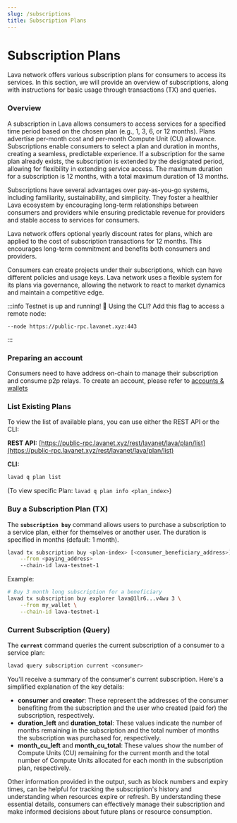 ```yaml
---
slug: /subscriptions
title: Subscription Plans
---
```


# Subscription Plans

Lava network offers various subscription plans for consumers to access its services. In this section, we will provide an overview of subscriptions, along with instructions for basic usage through transactions (TX) and queries.

### Overview

A subscription in Lava allows consumers to access services for a specified time period based on the chosen plan (e.g., 1, 3, 6, or 12 months). Plans advertise per-month cost and per-month Compute Unit (CU) allowance. Subscriptions enable consumers to select a plan and duration in months, creating a seamless, predictable experience. If a subscription for the same plan already exists, the subscription is extended by the designated period, allowing for flexibility in extending service access. The maximum duration for a subscription is 12 months, with a total maximum duration of 13 months.

Subscriptions have several advantages over pay-as-you-go systems, including familiarity, sustainability, and simplicity. They foster a healthier Lava ecosystem by encouraging long-term relationships between consumers and providers while ensuring predictable revenue for providers and stable access to services for consumers.

Lava network offers optional yearly discount rates for plans, which are applied to the cost of subscription transactions for 12 months. This encourages long-term commitment and benefits both consumers and providers.

Consumers can create projects under their subscriptions, which can have different policies and usage keys. Lava network uses a flexible system for its plans via governance, allowing the network to react to market dynamics and maintain a competitive edge.

:::info Testnet is up and running!
📖 Using the CLI? Add this flag to access a remote node:
```
--node https://public-rpc.lavanet.xyz:443
```
:::

### Preparing an account
Consumers need to have address on-chain to manage their subscription and consume p2p relays.
To create an account, please refer to [accounts & wallets](/docs/lava-blockchain/account-wallet.mdx)

### List Existing Plans

To view the list of available plans, you can use either the REST API or the CLI:

**REST API:** [https://public-rpc.lavanet.xyz/rest/lavanet/lava/plan/list](https://public-rpc.lavanet.xyz/rest/lavanet/lava/plan/list) 

**CLI:**

```bash
lavad q plan list
```

(To view specific Plan: `lavad q plan info <plan_index>`)

### Buy a Subscription Plan (TX)

The **`subscription buy`** command allows users to purchase a subscription to a service plan, either for themselves or another user. The duration is specified in months (default: 1 month).

```bash
lavad tx subscription buy <plan-index> [<consumer_beneficiary_address>] [<months>] \
	--from <paying_address>
	--chain-id lava-testnet-1
```

Example:

```bash
# Buy 3 month long subscription for a beneficiary
lavad tx subscription buy explorer lava@1lr6...v4wu 3 \
	--from my_wallet \
	--chain-id lava-testnet-1
```

### Current Subscription (Query)

The **`current`** command queries the current subscription of a consumer to a service plan:

```bash
lavad query subscription current <consumer>
```

You'll receive a summary of the consumer's current subscription. Here's a simplified explanation of the key details:

- **consumer** and **creator**: These represent the addresses of the consumer benefiting from the subscription and the user who created (paid for) the subscription, respectively.
- **duration_left** and **duration_total**: These values indicate the number of months remaining in the subscription and the total number of months the subscription was purchased for, respectively.
- **month_cu_left** and **month_cu_total**: These values show the number of Compute Units (CU) remaining for the current month and the total number of Compute Units allocated for each month in the subscription plan, respectively.

Other information provided in the output, such as block numbers and expiry times, can be helpful for tracking the subscription's history and understanding when resources expire or refresh. By understanding these essential details, consumers can effectively manage their subscription and make informed decisions about future plans or resource consumption.